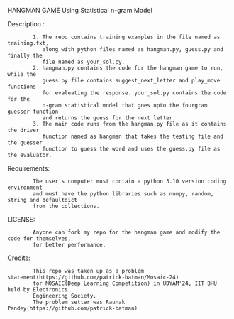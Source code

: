 HANGMAN GAME Using Statistical n-gram Model

Description :
            
            1. The repo contains training examples in the file named as training.txt, 
               along with python files named as hangman.py, guess.py and finally the 
               file named as your_sol.py.
            2. hangman.py contains the code for the hangman game to run, while the 
               guess.py file contains suggest_next_letter and play_move functions 
               for evaluating the response. your_sol.py contains the code for the 
               n-gram statistical model that goes upto the fourgram guesser function
               and returns the guess for the next letter.
            3. The main code runs from the hangman.py file as it contains the driver 
               function named as hangman that takes the testing file and the guesser 
               function to guess the word and uses the guess.py file as the evaluator.

Requirements:
            
            The user's computer must contain a python 3.10 version coding environment
            and must have the python libraries such as numpy, random, string and defaultdict 
            from the collections.

LICENSE:
            
            Anyone can fork my repo for the hangman game and modify the code for themselves,
            for better performance.

Credits:
            
            This repo was taken up as a problem statement(https://github.com/patrick-batman/Mosaic-24) 
            for MOSAIC(Deep Learning Competition) in UDYAM'24, IIT BHU held by Electronics 
            Engineering Society.
            The problem setter was Raunak Pandey(https://github.com/patrick-batman)
            
